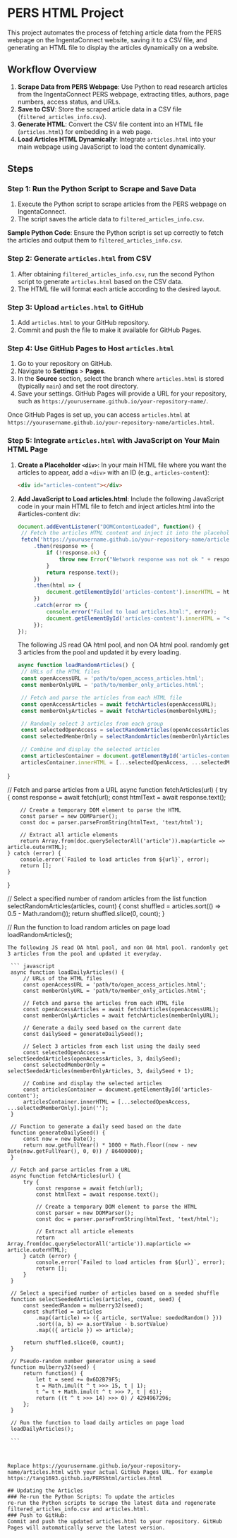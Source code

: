 # PERS HTML Project

This project automates the process of fetching article data from the PERS webpage on the IngentaConnect website, saving it to a CSV file, and generating an HTML file to display the articles dynamically on a website.

## Workflow Overview

1. **Scrape Data from PERS Webpage**: Use Python to read research articles from the IngentaConnect PERS webpage, extracting titles, authors, page numbers, access status, and URLs.
2. **Save to CSV**: Store the scraped article data in a CSV file (`filtered_articles_info.csv`).
3. **Generate HTML**: Convert the CSV file content into an HTML file (`articles.html`) for embedding in a web page.
4. **Load Articles HTML Dynamically**: Integrate `articles.html` into your main webpage using JavaScript to load the content dynamically.

## Steps

### Step 1: Run the Python Script to Scrape and Save Data

1. Execute the Python script to scrape articles from the PERS webpage on IngentaConnect.
2. The script saves the article data to `filtered_articles_info.csv`.

**Sample Python Code**:
Ensure the Python script is set up correctly to fetch the articles and output them to `filtered_articles_info.csv`.

### Step 2: Generate `articles.html` from CSV

1. After obtaining `filtered_articles_info.csv`, run the second Python script to generate `articles.html` based on the CSV data.
2. The HTML file will format each article according to the desired layout.

### Step 3: Upload `articles.html` to GitHub

1. Add `articles.html` to your GitHub repository.
2. Commit and push the file to make it available for GitHub Pages.

### Step 4: Use GitHub Pages to Host `articles.html`

1. Go to your repository on GitHub.
2. Navigate to **Settings** > **Pages**.
3. In the **Source** section, select the branch where `articles.html` is stored (typically `main`) and set the root directory.
4. Save your settings. GitHub Pages will provide a URL for your repository, such as `https://yourusername.github.io/your-repository-name/`.

Once GitHub Pages is set up, you can access `articles.html` at `https://yourusername.github.io/your-repository-name/articles.html`.

### Step 5: Integrate `articles.html` with JavaScript on Your Main HTML Page

1. **Create a Placeholder `<div>`**:
   In your main HTML file where you want the articles to appear, add a `<div>` with an ID (e.g., `articles-content`):

   ```html
   <div id="articles-content"></div>
   ```

2. **Add JavaScript to Load articles.html**:
 Include the following JavaScript code in your main HTML file to fetch and inject articles.html into the #articles-content div:
   ```javascript
   document.addEventListener("DOMContentLoaded", function() {
    // Fetch the articles HTML content and inject it into the placeholder div
    fetch('https://yourusername.github.io/your-repository-name/articles.html')
        .then(response => {
            if (!response.ok) {
                throw new Error("Network response was not ok " + response.statusText);
            }
            return response.text();
        })
        .then(html => {
            document.getElementById('articles-content').innerHTML = html;
        })
        .catch(error => {
            console.error("Failed to load articles.html:", error);
            document.getElementById('articles-content').innerHTML = "<p>Failed to load articles. Please try again later.</p>";
        });
   });
   ```
   The following JS read OA html pool, and non OA html pool. randomly get 3 articles from the pool and updated it by every loading.
   ```javascript
   async function loadRandomArticles() {
    // URLs of the HTML files
    const openAccessURL = 'path/to/open_access_articles.html';
    const memberOnlyURL = 'path/to/member_only_articles.html';

    // Fetch and parse the articles from each HTML file
    const openAccessArticles = await fetchArticles(openAccessURL);
    const memberOnlyArticles = await fetchArticles(memberOnlyURL);

    // Randomly select 3 articles from each group
    const selectedOpenAccess = selectRandomArticles(openAccessArticles, 3);
    const selectedMemberOnly = selectRandomArticles(memberOnlyArticles, 3);

    // Combine and display the selected articles
    const articlesContainer = document.getElementById('articles-content');
    articlesContainer.innerHTML = [...selectedOpenAccess, ...selectedMemberOnly].join('');
}

// Fetch and parse articles from a URL
async function fetchArticles(url) {
    try {
        const response = await fetch(url);
        const htmlText = await response.text();

        // Create a temporary DOM element to parse the HTML
        const parser = new DOMParser();
        const doc = parser.parseFromString(htmlText, 'text/html');

        // Extract all article elements
        return Array.from(doc.querySelectorAll('article')).map(article => article.outerHTML);
    } catch (error) {
        console.error(`Failed to load articles from ${url}`, error);
        return [];
    }
}

// Select a specified number of random articles from the list
function selectRandomArticles(articles, count) {
    const shuffled = articles.sort(() => 0.5 - Math.random());
    return shuffled.slice(0, count);
}

// Run the function to load random articles on page load
loadRandomArticles();

   ```
   The following JS read OA html pool, and non OA html pool. randomly get 3 articles from the pool and updated it everyday.

    ``` javascript
    async function loadDailyArticles() {
        // URLs of the HTML files
        const openAccessURL = 'path/to/open_access_articles.html';
        const memberOnlyURL = 'path/to/member_only_articles.html';

        // Fetch and parse the articles from each HTML file
        const openAccessArticles = await fetchArticles(openAccessURL);
        const memberOnlyArticles = await fetchArticles(memberOnlyURL);

        // Generate a daily seed based on the current date
        const dailySeed = generateDailySeed();

        // Select 3 articles from each list using the daily seed
        const selectedOpenAccess = selectSeededArticles(openAccessArticles, 3, dailySeed);
        const selectedMemberOnly = selectSeededArticles(memberOnlyArticles, 3, dailySeed + 1);

        // Combine and display the selected articles
        const articlesContainer = document.getElementById('articles-content');
        articlesContainer.innerHTML = [...selectedOpenAccess, ...selectedMemberOnly].join('');
    }

    // Function to generate a daily seed based on the date
    function generateDailySeed() {
        const now = new Date();
        return now.getFullYear() * 1000 + Math.floor((now - new Date(now.getFullYear(), 0, 0)) / 86400000);
    }

    // Fetch and parse articles from a URL
    async function fetchArticles(url) {
        try {
            const response = await fetch(url);
            const htmlText = await response.text();

            // Create a temporary DOM element to parse the HTML
            const parser = new DOMParser();
            const doc = parser.parseFromString(htmlText, 'text/html');

            // Extract all article elements
            return Array.from(doc.querySelectorAll('article')).map(article => article.outerHTML);
        } catch (error) {
            console.error(`Failed to load articles from ${url}`, error);
            return [];
        }
    }

    // Select a specified number of articles based on a seeded shuffle
    function selectSeededArticles(articles, count, seed) {
        const seededRandom = mulberry32(seed);
        const shuffled = articles
            .map((article) => ({ article, sortValue: seededRandom() }))
            .sort((a, b) => a.sortValue - b.sortValue)
            .map(({ article }) => article);

        return shuffled.slice(0, count);
    }

    // Pseudo-random number generator using a seed
    function mulberry32(seed) {
        return function() {
            let t = seed += 0x6D2B79F5;
            t = Math.imul(t ^ t >>> 15, t | 1);
            t ^= t + Math.imul(t ^ t >>> 7, t | 61);
            return ((t ^ t >>> 14) >>> 0) / 4294967296;
        };
    }

    // Run the function to load daily articles on page load
    loadDailyArticles();

    ```



   Replace https://yourusername.github.io/your-repository-name/articles.html with your actual GitHub Pages URL. for example https://tang1693.github.io/PERShtml/articles.html

## Updating the Articles
### Re-run the Python Scripts: To update the articles
re-run the Python scripts to scrape the latest data and regenerate filtered_articles_info.csv and articles.html.
### Push to GitHub: 
Commit and push the updated articles.html to your repository. GitHub Pages will automatically serve the latest version.


























